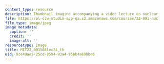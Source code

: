 ```yaml
---
content_type: resource
description: Thumbnail imagine accompanying a video lecture on nuclear reactor safety.
file: https://ol-ocw-studio-app-qa.s3.amazonaws.com/courses/22-091-nuclear-reactor-safety-spring-2008/9ce49ae525cd059493a495bb4a69bbe6_MIT22_091S08lec24_th.jpg
file_type: image/jpeg
image_metadata:
  caption: ''
  credit: ''
  image-alt: ''
resourcetype: Image
title: MIT22_091S08lec24_th
uid: 9ce49ae5-25cd-0594-93a4-95bb4a69bbe6
---
```

